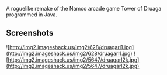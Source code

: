 A roguelike remake of the Namco arcade game Tower of Druaga programmed in Java.

## Screenshots ##
![http://img2.imageshack.us/img2/628/druagarl1.jpg](http://img2.imageshack.us/img2/628/druagarl1.jpg)
![http://img2.imageshack.us/img2/5647/druagarl2k.jpg](http://img2.imageshack.us/img2/5647/druagarl2k.jpg)